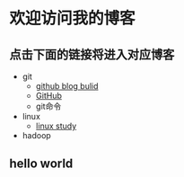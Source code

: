 # 欢迎访问我的博客
## 点击下面的链接将进入对应博客
- git
	- [github blog bulid](https://wanghong1994.github.io/git/blog)
	- [GitHub](https://wanghong1994.github.io/wh)
	- git命令
- linux
	- [linux study](https://github.com/wanghong1994/wanghong1994.github.io/linuxstudy/firstdaystudylinux)
- hadoop
## hello world